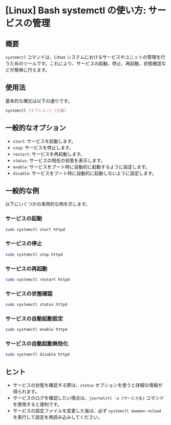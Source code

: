# [Linux] Bash systemctl の使い方: サービスの管理

## 概要
`systemctl` コマンドは、Linux システムにおけるサービスやユニットの管理を行うためのツールです。これにより、サービスの起動、停止、再起動、状態確認などが簡単に行えます。

## 使用法
基本的な構文は以下の通りです。

```bash
systemctl [オプション] [引数]
```

## 一般的なオプション
- `start`: サービスを起動します。
- `stop`: サービスを停止します。
- `restart`: サービスを再起動します。
- `status`: サービスの現在の状態を表示します。
- `enable`: サービスをブート時に自動的に起動するように設定します。
- `disable`: サービスをブート時に自動的に起動しないように設定します。

## 一般的な例
以下にいくつかの実用的な例を示します。

### サービスの起動
```bash
sudo systemctl start httpd
```

### サービスの停止
```bash
sudo systemctl stop httpd
```

### サービスの再起動
```bash
sudo systemctl restart httpd
```

### サービスの状態確認
```bash
sudo systemctl status httpd
```

### サービスの自動起動設定
```bash
sudo systemctl enable httpd
```

### サービスの自動起動無効化
```bash
sudo systemctl disable httpd
```

## ヒント
- サービスの状態を確認する際は、`status` オプションを使うと詳細な情報が得られます。
- サービスのログを確認したい場合は、`journalctl -u [サービス名]` コマンドを使用すると便利です。
- サービスの設定ファイルを変更した後は、必ず `systemctl daemon-reload` を実行して設定を再読み込みしてください。